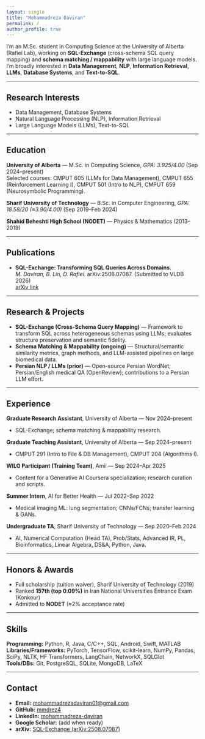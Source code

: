 ```yaml
---
layout: single
title: "Mohammadreza Daviran"
permalink: /
author_profile: true
---
```


I’m an M.Sc. student in Computing Science at the University of Alberta (Rafiei Lab), working on **SQL-Exchange** (cross-schema SQL query mapping) and **schema matching / mappability** with large language models. I’m broadly interested in **Data Management**, **NLP**, **Information Retrieval**, **LLMs**, **Database Systems**, and **Text-to-SQL**.

---

## Research Interests
- Data Management, Database Systems  
- Natural Language Processing (NLP), Information Retrieval  
- Large Language Models (LLMs), Text-to-SQL

---

## Education
**University of Alberta** — M.Sc. in Computing Science, *GPA: 3.925/4.00* (Sep 2024–present)  
Selected courses: CMPUT 605 (LLMs for Data Management), CMPUT 655 (Reinforcement Learning I), CMPUT 501 (Intro to NLP), CMPUT 659 (Neurosymbolic Programming).

**Sharif University of Technology** — B.Sc. in Computer Engineering, *GPA: 18.58/20 (≈3.90/4.00)* (Sep 2019–Feb 2024)

**Shahid Beheshti High School (NODET)** — Physics & Mathematics (2013–2019)

---

## Publications
- **SQL-Exchange: Transforming SQL Queries Across Domains.**  
  *M. Daviran, B. Lin, D. Rafiei.* arXiv:2508.07087. (Submitted to VLDB 2026)  
  [arXiv link](https://arxiv.org/abs/2508.07087)

---

## Research & Projects
- **SQL-Exchange (Cross-Schema Query Mapping)** — Framework to transform SQL across heterogeneous schemas using LLMs; evaluates structure preservation and semantic fidelity.  
- **Schema Matching & Mappability (ongoing)** — Structural/semantic similarity metrics, graph methods, and LLM-assisted pipelines on large biomedical data.  
- **Persian NLP / LLMs (prior)** — Open-source Persian WordNet; Persian/English medical QA (OpenReview); contributions to a Persian LLM effort.

---

## Experience
**Graduate Research Assistant**, University of Alberta — Nov 2024–present  
- SQL-Exchange; schema matching & mappability research.

**Graduate Teaching Assistant**, University of Alberta — Sep 2024–present  
- CMPUT 291 (Intro to File & DB Management), CMPUT 204 (Algorithms I).

**WILO Participant (Training Team)**, Amii — Sep 2024–Apr 2025  
- Content for a Generative AI Coursera specialization; research curation and scripts.

**Summer Intern**, AI for Better Health — Jul 2022–Sep 2022  
- Medical imaging ML: lung segmentation; CNNs/FCNs; transfer learning & GANs.

**Undergraduate TA**, Sharif University of Technology — Sep 2020–Feb 2024  
- AI, Numerical Computation (Head TA), Prob/Stats, Advanced IR, PL, Bioinformatics, Linear Algebra, DS&A, Python, Java.

---

## Honors & Awards
- Full scholarship (tuition waiver), Sharif University of Technology (2019)  
- Ranked **157th (top 0.09%)** in Iran National Universities Entrance Exam (Konkour)  
- Admitted to **NODET** (≈2% acceptance rate)

---

## Skills
**Programming:** Python, R, Java, C/C++, SQL, Android, Swift, MATLAB  
**Libraries/Frameworks:** PyTorch, TensorFlow, scikit-learn, NumPy, Pandas, SciPy, NLTK, HF Transformers, LangChain, NetworkX, SQLGlot  
**Tools/DBs:** Git, PostgreSQL, SQLite, MongoDB, LaTeX

---

## Contact
- **Email:** mohammadrezadaviran01@gmail.com  
- **GitHub:** [mmdrez4](https://github.com/mmdrez4)  
- **LinkedIn:** [mohammadreza-daviran](https://www.linkedin.com/in/mohammadreza-daviran/)  
- **Google Scholar:** (add when ready)  
- **arXiv:** [SQL-Exchange (arXiv:2508.07087)](https://arxiv.org/abs/2508.07087)
